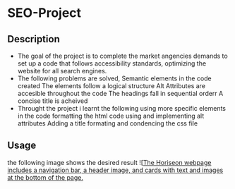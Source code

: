 # SEO-Project

## Description 
- The goal of the project is to complete the market angencies demands to set up a code that follows accessibility standards, optimizing the website for all search engines.
- The following problems are solved,
Semantic elements in the code created
The elements follow a logical structure
Alt Attributes are accesible throughout the code
The headings fall in sequential orderr 
A concise title is acheived  
- Throught the project i learnt the following 
using more specific elements in the code
formatting the html code
using and implementing alt attributes
Adding a title 
formating and condencing the css file

## Usage 
the following image shows the desired result 
![[The Horiseon webpage includes a navigation bar, a header image, and cards with text and images at the bottom of the page.](./images/SEO-Project-updated-image.png)


